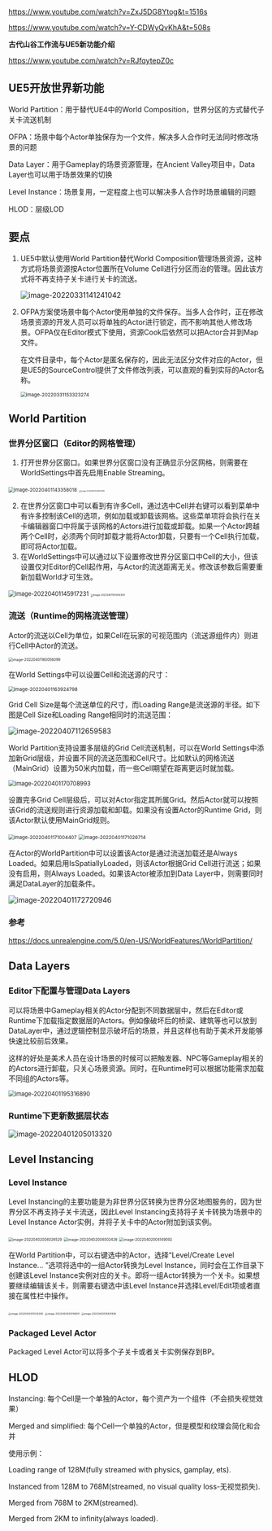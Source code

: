 https://www.youtube.com/watch?v=ZxJ5DG8Ytog&t=1516s

https://www.youtube.com/watch?v=Y-CDWyQvKhA&t=508s

**古代山谷工作流与UE5新功能介绍**

https://www.youtube.com/watch?v=RJfqytepZ0c

## UE5开放世界新功能

World Partition：用于替代UE4中的World Composition，世界分区的方式替代子关卡流送机制

OFPA：场景中每个Actor单独保存为一个文件，解决多人合作时无法同时修改场景的问题 

Data Layer：用于Gameplay的场景资源管理，在Ancient Valley项目中，Data Layer也可以用于场景效果的切换

Level Instance：场景复用，一定程度上也可以解决多人合作时场景编辑的问题

HLOD：层级LOD

## 要点

1. UE5中默认使用World Partition替代World Composition管理场景资源，这种方式将场景资源按Actor位置所在Volume Cell进行分区而治的管理。因此该方式将不再支持子关卡进行关卡的流送。

   ![image-20220331141241042](https://private-notes.oss-cn-beijing.aliyuncs.com/assets/image-20220331141241042.png)

2. OFPA方案使场景中每个Actor使用单独的文件保存。当多人合作时，正在修改场景资源的开发人员可以将单独的Actor进行锁定，而不影响其他人修改场景。OFPA仅在Editor模式下使用，资源Cook后依然可以把Actor合并到Map文件。

   在文件目录中，每个Actor是匿名保存的，因此无法区分文件对应的Actor，但是UE5的SourceControl提供了文件修改列表，可以直观的看到实际的Actor名称。

   <img src="https://private-notes.oss-cn-beijing.aliyuncs.com/assets/image-20220331153323274.png" alt="image-20220331153323274" style="zoom:67%;" />

## World Partition

### 世界分区窗口（Editor的网格管理）

1. 打开世界分区窗口。如果世界分区窗口没有正确显示分区网格，则需要在WorldSettings中首先启用Enable Streaming。

<img src="https://private-notes.oss-cn-beijing.aliyuncs.com/assets/image-20220401143358018.png" alt="image-20220401143358018" style="zoom:67%;" />

<img src="https://private-notes.oss-cn-beijing.aliyuncs.com/assets/image-20220401143501939.png" alt="image-20220401143501939" style="zoom: 25%;" />

2. 在世界分区窗口中可以看到有许多Cell，通过选中Cell并右键可以看到菜单中有许多控制该Cell的选项，例如加载或卸载该网格。这些菜单项将会执行在关卡编辑器窗口中将属于该网格的Actors进行加载或卸载。如果一个Actor跨越两个Cell时，必须两个同时卸载才能将Actor卸载，只要有一个Cell执行加载，即可将Actor加载。
3. 在WorldSettings中可以通过以下设置修改世界分区窗口中Cell的大小，但该设置仅对Editor的Cell起作用，与Actor的流送距离无关。修改该参数后需要重新加载World才可生效。

<img src="https://private-notes.oss-cn-beijing.aliyuncs.com/assets/image-20220401145917231.png" alt="image-20220401145917231" style="zoom: 80%;" />

<img src="https://private-notes.oss-cn-beijing.aliyuncs.com/assets/image-20220401150004309.png" alt="image-20220401150004309" style="zoom:33%;" />

### 流送（Runtime的网格流送管理）

Actor的流送以Cell为单位，如果Cell在玩家的可视范围内（流送源组件内）则进行Cell中Actor的流送。

<img src="https://private-notes.oss-cn-beijing.aliyuncs.com/assets/image-20220401160056099.png" alt="image-20220401160056099" style="zoom: 50%;" />

在World Settings中可以设置Cell和流送源的尺寸：

<img src="https://private-notes.oss-cn-beijing.aliyuncs.com/assets/image-20220401163924798.png" alt="image-20220401163924798" style="zoom:67%;" />

Grid Cell Size是每个流送单位的尺寸，而Loading Range是流送源的半径。如下图是Cell Size和Loading Range相同时的流送范围：

![image-20220407112659583](https://private-notes.oss-cn-beijing.aliyuncs.com/assets/image-20220407112659583.png)

World Partition支持设置多层级的Grid Cell流送机制，可以在World Settings中添加新Grid层级，并设置不同的流送范围和Cell尺寸。比如默认的网格流送（MainGrid）设置为50米内加载，而一些Cell期望在距离更远时就加载。

<img src="https://private-notes.oss-cn-beijing.aliyuncs.com/assets/image-20220401170708993.png" alt="image-20220401170708993" style="zoom:80%;" />

设置完多Grid Cell层级后，可以对Actor指定其所属Grid。然后Actor就可以按照该Grid的流送规则进行资源加载和卸载。如果没有设置Actor的Runtime Grid，则该Actor默认使用MainGrid规则。

<img src="https://private-notes.oss-cn-beijing.aliyuncs.com/assets/image-20220401171004407.png" alt="image-20220401171004407" style="zoom:67%;" />

<img src="https://private-notes.oss-cn-beijing.aliyuncs.com/assets/image-20220401171026714.png" alt="image-20220401171026714" style="zoom:67%;" />

在Actor的WorldPartition中可以设置该Actor是通过流送加载还是Always Loaded。如果启用IsSpatiallyLoaded，则该Actor根据Grid Cell进行流送；如果没有启用，则Always Loaded。如果该Actor被添加到Data Layer中，则需要同时满足DataLayer的加载条件。

![image-20220401172720946](https://private-notes.oss-cn-beijing.aliyuncs.com/assets/image-20220401172720946.png)

### 参考

https://docs.unrealengine.com/5.0/en-US/WorldFeatures/WorldPartition/

## Data Layers

### Editor下配置与管理Data Layers

可以将场景中Gameplay相关的Actor分配到不同数据层中，然后在Editor或Runtime下加载指定数据层的Actors。例如像破坏后的桥梁、建筑等也可以放到DataLayer中，通过逻辑控制显示破坏后的场景，并且这样也有助于美术开发能够快速比较前后效果。

这样的好处是美术人员在设计场景的时候可以把触发器、NPC等Gameplay相关的的Actors进行卸载，只关心场景资源。同时，在Runtime时可以根据功能需求加载不同组的Actors等。

<img src="https://private-notes.oss-cn-beijing.aliyuncs.com/assets/image-20220401195316890.png" alt="image-20220401195316890" style="zoom:80%;" />

### Runtime下更新数据层状态

![image-20220401205013320](https://private-notes.oss-cn-beijing.aliyuncs.com/assets/image-20220401205013320.png)

## Level Instancing

### Level Instance

Level Instancing的主要功能是为非世界分区转换为世界分区地图服务的，因为世界分区不再支持子关卡流送，因此Level Instancing支持将子关卡转换为场景中的Level Instance Actor实例，并将子关卡中的Actor附加到该实例。

<img src="https://private-notes.oss-cn-beijing.aliyuncs.com/assets/image-20220402004026529.png" alt="image-20220402004026529" style="zoom:50%;" />

<img src="https://private-notes.oss-cn-beijing.aliyuncs.com/assets/image-20220402004002426.png" alt="image-20220402004002426" style="zoom:50%;" />

<img src="https://private-notes.oss-cn-beijing.aliyuncs.com/assets/image-20220402004149092.png" alt="image-20220402004149092" style="zoom:50%;" />

在World Partition中，可以右键选中的Actor，选择“Level/Create Level Instance... ”选项将选中的一组Actor转换为Level Instance，同时会在工作目录下创建该Level Instance实例对应的关卡。即将一组Actor转换为一个关卡。如果想要继续编辑该关卡，则需要右键选中该Level Instance并选择Level/Edit项或者直接在属性栏中操作。

<img src="https://private-notes.oss-cn-beijing.aliyuncs.com/assets/image-20220402010332936.png" alt="image-20220402010332936" style="zoom:33%;" />

<img src="https://private-notes.oss-cn-beijing.aliyuncs.com/assets/image-20220402005746691.png" alt="image-20220402005746691" style="zoom:33%;" />

<img src="https://private-notes.oss-cn-beijing.aliyuncs.com/assets/image-20220402005831838.png" alt="image-20220402005831838" style="zoom:33%;" />

### Packaged Level Actor

Packaged Level Actor可以将多个子关卡或者关卡实例保存到BP。

## HLOD

Instancing: 每个Cell是一个单独的Actor，每个资产为一个组件（不会损失视觉效果）

Merged and simplified: 每个Cell一个单独的Actor，但是模型和纹理会简化和合并

使用示例：

Loading range of 128M(fully streamed with physics, gamplay, ets).

Instanced from 128M to 768M(streamed, no visual quality loss-无视觉损失).

Merged from 768M to 2KM(streamed).

Merged from 2KM to infinity(always loaded).





